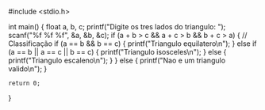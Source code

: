 #include <stdio.h>

int main() {
    float a, b, c;
    printf("Digite os tres lados do triangulo: ");
    scanf("%f %f %f", &a, &b, &c);
    if (a + b > c && a + c > b && b + c > a) {
        // Classificação
        if (a == b && b == c) {
            printf("Triangulo equilatero\n");
        } else if (a == b || a == c || b == c) {
            printf("Triangulo isosceles\n");
        } else {
            printf("Triangulo escaleno\n");
        }
    } else {
        printf("Nao e um triangulo valido\n");
    }

    return 0;
}
